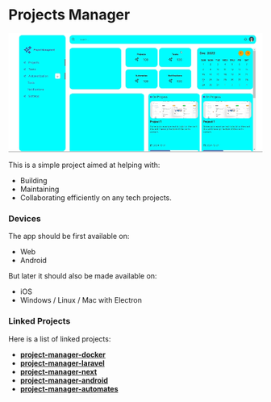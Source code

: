 # Projects Manager

![Project Manager](./project-manager.gif)

This is a simple project aimed at helping with:
- Building
- Maintaining
- Collaborating efficiently 
on any tech projects.

### Devices
The app should be first available on:
- Web
- Android

But later it should also be made available on:

- iOS 
- Windows / Linux / Mac with Electron

### Linked Projects

Here is a list of linked projects:
- [**project-manager-docker**](https://github.com/itd3vbox/project-manager-docker)
- [**project-manager-laravel**](https://github.com/itd3vbox/project-manager-laravel)
- [**project-manager-next**](https://github.com/itd3vbox/project-manager-next)
- [**project-manager-android**](https://github.com/itd3vbox/project-manager-android)
- [**project-manager-automates**](https://github.com/itd3vbox/project-manager-automates)
